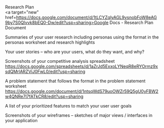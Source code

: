 Research Plan<br>
<a target="new" href=https://docs.google.com/document/d/1tLCYZqlyAGL9vsnobFoW8eAG9by7S0Qlvvk8bEQ0-Dw/edit?usp=sharing>Google Docs - Research Plan Document</a>

Summaries of your user research including personas using the format in the personas worksheet and research highlights

Your user stories – who are your users, what do they want, and why?

Screenshots of your competitive analysis spreadsheet<br>
https://docs.google.com/spreadsheets/d/1aZrJd5ExxoLYNeqR8eRYOrmz9xsdQMrlARZViJ0FwL0/edit?usp=sharing

A problem statement that follows the format in the problem statement worksheet
https://docs.google.com/document/d/1ntsqWdS79uoOWZr59Q5gU0yFBW2w4QNRe7l7fATkCR8/edit?usp=sharing


A list of your prioritized features to match your user user goals


Screenshots of your wireframes – sketches of major views / interfaces in your application
